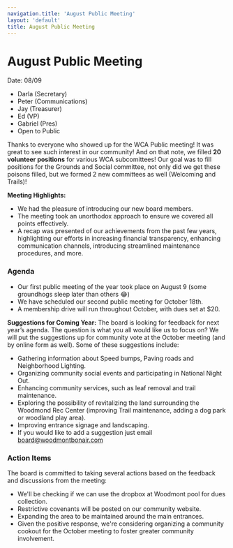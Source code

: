 ```yaml
---
navigation.title: 'August Public Meeting'
layout: 'default'
title: August Public Meeting
---
```


# August Public Meeting

Date: 08/09

- Darla (Secretary)
- Peter (Communications)
- Jay (Treasurer)
- Ed (VP)
- Gabriel (Pres)
- Open to Public

Thanks to everyone who showed up for the WCA Public meeting! It was great to see such interest in our community! And on that note, we filled **20 volunteer positions** for various WCA subcomittees! Our goal was to fill positions for the Grounds and Social committee, not only did we get these poisons filled, but we formed 2 new committees as well (Welcoming and Trails)!

**Meeting Highlights:**

* We had the pleasure of introducing our new board members.
* The meeting took an unorthodox approach to ensure we covered all points effectively.
* A recap was presented of our achievements from the past few years, highlighting our efforts in increasing financial transparency, enhancing communication channels, introducing streamlined maintenance procedures, and more.

### Agenda

* Our first public meeting of the year took place on August 9 (some groundhogs sleep later than others 😂)
* We have scheduled our second public meeting for October 18th.
* A membership drive will run throughout October, with dues set at $20.

**Suggestions for Coming Year:** The board is looking for feedback for next year’s agenda. The question is what you all would like us to focus on? We will put the suggestions up for community vote at the October meeting (and by online form as well). Some of these suggestions include:

* Gathering information about Speed bumps, Paving roads and Neighborhood Lighting.
* Organizing community social events and participating in National Night Out.
* Enhancing community services, such as leaf removal and trail maintenance.
* Exploring the possibility of revitalizing the land surrounding the Woodmond Rec Center (improving Trail maintenance, adding a dog park or woodland play area).
* Improving entrance signage and landscaping.
* If you would like to add a suggestion just email board@woodmontbonair.com

### Action Items

The board is committed to taking several actions based on the feedback and discussions from the meeting:

* We'll be checking if we can use the dropbox at Woodmont pool for dues collection.
* Restrictive covenants will be posted on our community website.
* Expanding the area to be maintained around the main entrances. 
* Given the positive response, we're considering organizing a community cookout for the October meeting to foster greater community involvement.
